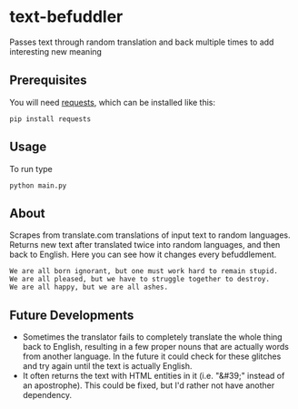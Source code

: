 # text-befuddler
Passes text through random translation and back multiple times to add interesting new meaning

## Prerequisites
You will need [requests](http://docs.python-requests.org/en/master/), which can be installed like this:

	pip install requests

## Usage
To run type

	python main.py

## About
Scrapes from translate.com translations of input text to random languages. Returns new text after translated twice into random languages, and then back to English. Here you can see how it changes every befuddlement.

	We are all born ignorant, but one must work hard to remain stupid.
	We are all pleased, but we have to struggle together to destroy.
	We are all happy, but we are all ashes.

## Future Developments
 - Sometimes the translator fails to completely translate the whole thing back to English, resulting in a few proper nouns that are actually words from another language. In the future it could check for these glitches and try again until the text is actually English.
 - It often returns the text with HTML entities in it (i.e. "\&#39;" instead of an apostrophe). This could be fixed, but I'd rather not have another dependency.
